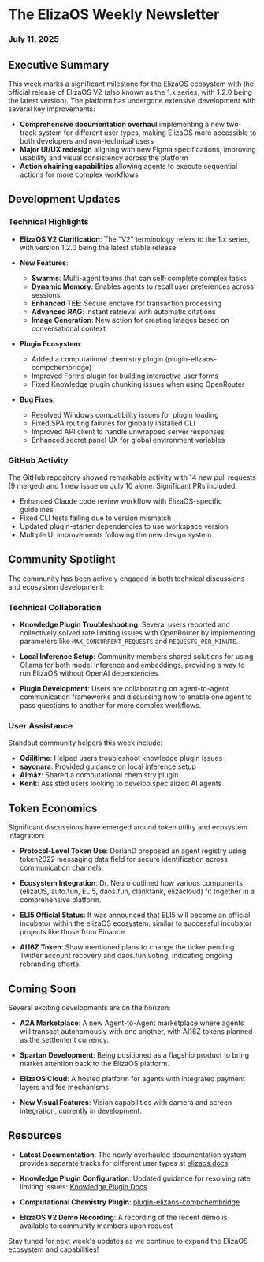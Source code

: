 # The ElizaOS Weekly Newsletter
### July 11, 2025

## Executive Summary

This week marks a significant milestone for the ElizaOS ecosystem with the official release of ElizaOS V2 (also known as the 1.x series, with 1.2.0 being the latest version). The platform has undergone extensive development with several key improvements:

- **Comprehensive documentation overhaul** implementing a new two-track system for different user types, making ElizaOS more accessible to both developers and non-technical users
- **Major UI/UX redesign** aligning with new Figma specifications, improving usability and visual consistency across the platform
- **Action chaining capabilities** allowing agents to execute sequential actions for more complex workflows

## Development Updates

### Technical Highlights

- **ElizaOS V2 Clarification**: The "V2" terminology refers to the 1.x series, with version 1.2.0 being the latest stable release
- **New Features**:
  - **Swarms**: Multi-agent teams that can self-complete complex tasks
  - **Dynamic Memory**: Enables agents to recall user preferences across sessions
  - **Enhanced TEE**: Secure enclave for transaction processing
  - **Advanced RAG**: Instant retrieval with automatic citations
  - **Image Generation**: New action for creating images based on conversational context
  
- **Plugin Ecosystem**:
  - Added a computational chemistry plugin (plugin-elizaos-compchembridge)
  - Improved Forms plugin for building interactive user forms
  - Fixed Knowledge plugin chunking issues when using OpenRouter
  
- **Bug Fixes**:
  - Resolved Windows compatibility issues for plugin loading
  - Fixed SPA routing failures for globally installed CLI
  - Improved API client to handle unwrapped server responses
  - Enhanced secret panel UX for global environment variables

### GitHub Activity

The GitHub repository showed remarkable activity with 14 new pull requests (9 merged) and 1 new issue on July 10 alone. Significant PRs included:

- Enhanced Claude code review workflow with ElizaOS-specific guidelines
- Fixed CLI tests failing due to version mismatch
- Updated plugin-starter dependencies to use workspace version
- Multiple UI improvements following the new design system

## Community Spotlight

The community has been actively engaged in both technical discussions and ecosystem development:

### Technical Collaboration

- **Knowledge Plugin Troubleshooting**: Several users reported and collectively solved rate limiting issues with OpenRouter by implementing parameters like `MAX_CONCURRENT_REQUESTS` and `REQUESTS_PER_MINUTE`.

- **Local Inference Setup**: Community members shared solutions for using Ollama for both model inference and embeddings, providing a way to run ElizaOS without OpenAI dependencies.

- **Plugin Development**: Users are collaborating on agent-to-agent communication frameworks and discussing how to enable one agent to pass questions to another for more complex workflows.

### User Assistance

Standout community helpers this week include:
- **Odilitime**: Helped users troubleshoot knowledge plugin issues
- **sayonara**: Provided guidance on local inference setup
- **Almáz**: Shared a computational chemistry plugin
- **Kenk**: Assisted users looking to develop specialized AI agents

## Token Economics

Significant discussions have emerged around token utility and ecosystem integration:

- **Protocol-Level Token Use**: DorianD proposed an agent registry using token2022 messaging data field for secure identification across communication channels.

- **Ecosystem Integration**: Dr. Neuro outlined how various components (elizaOS, auto.fun, ELI5, daos.fun, clanktank, elizacloud) fit together in a comprehensive platform.

- **ELI5 Official Status**: It was announced that ELI5 will become an official incubator within the elizaOS ecosystem, similar to successful incubator projects like those from Binance.

- **AI16Z Token**: Shaw mentioned plans to change the ticker pending Twitter account recovery and daos.fun voting, indicating ongoing rebranding efforts.

## Coming Soon

Several exciting developments are on the horizon:

- **A2A Marketplace**: A new Agent-to-Agent marketplace where agents will transact autonomously with one another, with AI16Z tokens planned as the settlement currency.

- **Spartan Development**: Being positioned as a flagship product to bring market attention back to the ElizaOS platform.

- **ElizaOS Cloud**: A hosted platform for agents with integrated payment layers and fee mechanisms.

- **New Visual Features**: Vision capabilities with camera and screen integration, currently in development.

## Resources

- **Latest Documentation**: The newly overhauled documentation system provides separate tracks for different user types at [elizaos.docs](https://docs.elizaos.com)

- **Knowledge Plugin Configuration**: Updated guidance for resolving rate limiting issues: [Knowledge Plugin Docs](https://docs.elizaos.com/plugins/knowledge)

- **Computational Chemistry Plugin**: [plugin-elizaos-compchembridge](https://github.com/elizaOS/plugin-elizaos-compchembridge)

- **ElizaOS V2 Demo Recording**: A recording of the recent demo is available to community members upon request

Stay tuned for next week's updates as we continue to expand the ElizaOS ecosystem and capabilities!